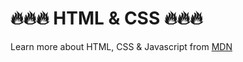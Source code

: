 <h1> 🔥🔥🔥 HTML & CSS 🔥🔥🔥</h1>

Learn more about HTML, CSS & Javascript from
<a href="https://developer.mozilla.org/en-US/docs/Web">MDN</a>
